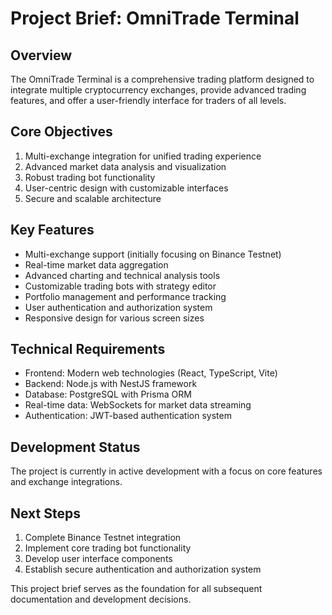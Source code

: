# Project Brief: OmniTrade Terminal

## Overview
The OmniTrade Terminal is a comprehensive trading platform designed to integrate multiple cryptocurrency exchanges, provide advanced trading features, and offer a user-friendly interface for traders of all levels.

## Core Objectives
1. Multi-exchange integration for unified trading experience
2. Advanced market data analysis and visualization
3. Robust trading bot functionality
4. User-centric design with customizable interfaces
5. Secure and scalable architecture

## Key Features
- Multi-exchange support (initially focusing on Binance Testnet)
- Real-time market data aggregation
- Advanced charting and technical analysis tools
- Customizable trading bots with strategy editor
- Portfolio management and performance tracking
- User authentication and authorization system
- Responsive design for various screen sizes

## Technical Requirements
- Frontend: Modern web technologies (React, TypeScript, Vite)
- Backend: Node.js with NestJS framework
- Database: PostgreSQL with Prisma ORM
- Real-time data: WebSockets for market data streaming
- Authentication: JWT-based authentication system

## Development Status
The project is currently in active development with a focus on core features and exchange integrations.

## Next Steps
1. Complete Binance Testnet integration
2. Implement core trading bot functionality
3. Develop user interface components
4. Establish secure authentication and authorization system

This project brief serves as the foundation for all subsequent documentation and development decisions.

